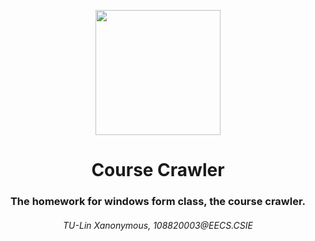 <p align="center">
<img src="https://i.imgur.com/XVpvsl4.webp" align="center" width=200>
</p>

<p align="center">
  <h1 align="center"> Course Crawler </h1>
  <h3 align="center"> The homework for windows form class, the course crawler. </h3>
  <h6 align="center"> TU-Lin Xanonymous, 108820003@EECS.CSIE </h6>
</p>

